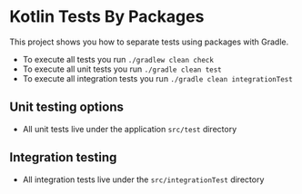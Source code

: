 # Kotlin Tests By Packages
This project shows you how to separate tests using packages with Gradle.

- To execute all tests you run `./gradlew clean check`
- To execute all unit tests you run `./gradle clean test`
- To execute all integration tests you run `./gradle clean integrationTest`

## Unit testing options
- All unit tests live under the application `src/test` directory

## Integration testing
- All integration tests live under the `src/integrationTest` directory